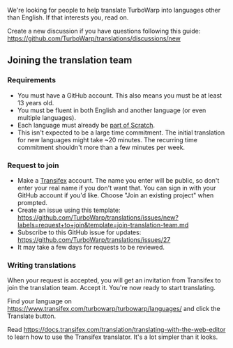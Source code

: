 We're looking for people to help translate TurboWarp into languages other than English. If that interests you, read on.

Create a new discussion if you have questions following this guide: https://github.com/TurboWarp/translations/discussions/new

## Joining the translation team

### Requirements

 - You must have a GitHub account. This also means you must be at least 13 years old.
 - You must be fluent in both English and another language (or even multiple languages).
 - Each language must already be [part of Scratch](languages.md).
 - This isn't expected to be a large time commitment. The initial translation for new languages might take ~20 minutes. The recurring time commitment shouldn't more than a few minutes per week.

### Request to join

 - Make a [Transifex](https://www.transifex.com/signup/) account. The name you enter will be public, so don't enter your real name if you don't want that. You can sign in with your GitHub account if you'd like. Choose "Join an existing project" when prompted.
 - Create an issue using this template: https://github.com/TurboWarp/translations/issues/new?labels=request+to+join&template=join-translation-team.md
 - Subscribe to this GitHub issue for updates: https://github.com/TurboWarp/translations/issues/27
 - It may take a few days for requests to be reviewed.

### Writing translations

When your request is accepted, you will get an invitation from Transifex to join the translation team. Accept it. You're now ready to start translating.

Find your language on https://www.transifex.com/turbowarp/turbowarp/languages/ and click the Translate button.

Read https://docs.transifex.com/translation/translating-with-the-web-editor to learn how to use the Transifex translator. It's a lot simpler than it looks.

